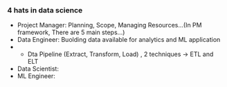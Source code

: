 ### 4 hats in data science

- Project Manager: Planning, Scope, Managing Resources...(In PM framework, There are 5 main steps...)
- Data Engineer: Buolding data available for analytics and ML application
- - Dta Pipeline (Extract, Transform, Load) , 2 techniques -> ETL and ELT 
- Data Scientist: 
- ML Engineer: 

